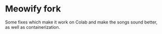 # Meowify fork
Some fixes which make it work on Colab and make the songs sound better, as well as containerization.
